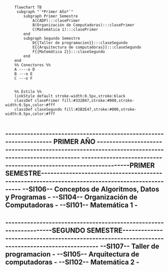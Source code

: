 
``` mermaid
    flowchart TB
     subgraph "`*Primer Año*`"
        subgraph Primer Semestre
            A(CADP):::clasePrimer
            B(Organización de Computadoras):::clasePrimer
            C(Matemática 1):::clasePrimer
        end
        subgraph Segundo Semestre
            D{{Taller de programacion}}:::claseSegundo
            E{{Arquitectura de computadoras}}:::claseSegundo
            F{{Matemática 2}}:::claseSegundo
        end
    end
    %% Conectores %%
    A ----o D
    B ---o E
    C ---o F 
    

    %% Estilo %%
    linkStyle default stroke-width:0.5px,stroke:black
    classDef clasePrimer fill:#332B47,stroke:#000,stroke-width:0.5px,color:#fff
    classDef claseSegundo fill:#2B2E47,stroke:#000,stroke-width:0.5px,color:#fff
    
```
------------------------------------------------------------------  PRIMER AÑO  ------------------------------------------------------------------------------------------------
------------------------------------------------------------------PRIMER SEMESTRE-----------------------------------------------------------------------------------------------
--SI106--                                            Conceptos de Algoritmos, Datos y Programas                                                                                -
--SI104--                                                    Organización de Computadoras                                                                                      -
--SI101--                                                          Matemática 1                                                                                                -
 -------------------------------------------------------------------------------------------------------------------------------------------------------------------------------
------------------------------------------------------------------SEGUNDO SEMESTRE----------------------------------------------------------------------------------------------
--SI107--                                                      Taller de programacion                                                                                          -
--SI105--                                                    Arquitectura de computadoras                                                                                      -
--SI102--                                                          Matemática 2                                                                                                -
 --------------------------------------------------------------------------------------------------------------------------------------------------------------------------------